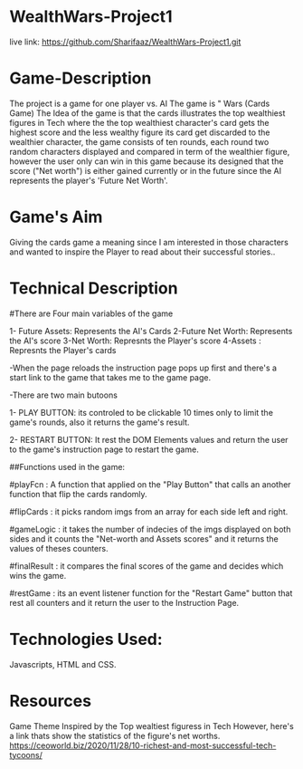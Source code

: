 # WealthWars-Project1

live link: https://github.com/Sharifaaz/WealthWars-Project1.git

# Game-Description 

The project is a game for one player vs. AI 
The game is " Wars (Cards Game)
The Idea of the game is that the cards illustrates the top wealthiest figures in Tech where the the top wealthiest character's card gets the highest score and the less wealthy figure its card get discarded to the wealthier character, the game consists of ten rounds, each round two random characters displayed and compared in term of the wealthier figure, however the user only can win in this game because its designed that the score ("Net worth") is either gained currently or in the future since the AI represents the player's 'Future Net Worth'. 

# Game's Aim

Giving the cards game a meaning since I am interested in those characters and wanted to inspire the Player to read about their successful stories..



# Technical Description

#There are Four main variables of the game

1- Future Assets: Represents the AI's Cards
2-Future Net Worth: Represents the AI's score 
3-Net Worth: Represnts the Player's score
4-Assets : Represnts the Player's cards

-When the page reloads the instruction page pops up first and there's a start link to the game that takes me to the game page.

-There are two main butoons 

1- PLAY BUTTON: its controled to be clickable 10 times only to limit the game's rounds, also it returns the game's result.

2- RESTART BUTTON: It rest the DOM Elements values and return the user to the game's instruction page to restart the game.

##Functions used in the game:

#playFcn : A function that applied on the "Play Button" that calls an another function that flip the cards randomly.

#flipCards : it picks random imgs from an array for each side left and right.

#gameLogic : it takes the number of indecies of the imgs displayed on both sides and it counts the "Net-worth and Assets scores" and it returns the values of theses counters.

#finalResult : it compares the final scores of the game and decides which wins the game.

#restGame : its an event listener function for the "Restart Game" button that rest all counters and it return the user to the Instruction Page.

# Technologies Used:

Javascripts, HTML and CSS.

# Resources

Game Theme Inspired by the Top wealtiest figuress in Tech
However, here's a link thats show the statistics of the figure's net worths.
https://ceoworld.biz/2020/11/28/10-richest-and-most-successful-tech-tycoons/



